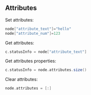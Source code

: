 ## Attributes

Set attributes:
```groovy
node["attribute_text"]="hello"
node["attribute_num"]=123
```

Get attributes:
```groovy
c.statusInfo = node["attribute_text"]
```

Get attributes properties:
```groovy
c.statusInfo = node.attributes.size()
```

Clear attributes:
```groovy
node.attributes = [:]
```
